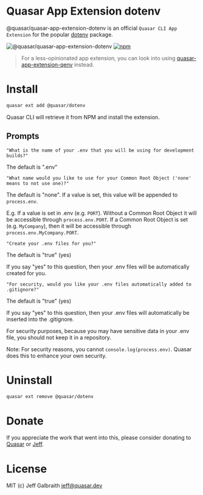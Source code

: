 # Quasar App Extension dotenv

@quasar/quasar-app-extension-dotenv is an official `Quasar CLI App Extension` for the popular [dotenv](https://www.npmjs.com/package/dotenv) package.

![@quasar/quasar-app-extension-dotenv](https://img.shields.io/npm/v/@quasar/quasar-app-extension-dotenv.svg?label=@quasar/quasar-app-extension-dotenv)
[![npm](https://img.shields.io/npm/dt/@quasar/quasar-app-extension-dotenv.svg)](https://www.npmjs.com/package/@quasar/quasar-app-extension-dotenv)

> For a less-opinionated app extension, you can look into using [quasar-app-extension-qenv](https://github.com/quasarframework/app-extension-qenv) instead.

# Install
```bash
quasar ext add @quasar/dotenv
```
Quasar CLI will retrieve it from NPM and install the extension.

## Prompts

`"What is the name of your .env that you will be using for development builds?"` 

The default is ".env"

`"What name would you like to use for your Common Root Object ('none' means to not use one)?"`

The default is "none". If a value is set, this value will be appended to `process.env`.

E.g. If a value is set in .env (e.g. `PORT`). Without a Common Root Object it will be accessible through `process.env.PORT`. If a Common Root Object is set (e.g. `MyCompany`), then it will be accessible through `process.env.MyCompany.PORT`.

`"Create your .env files for you?"`

The default is "true" (yes)

If you say "yes" to this question, then your .env files will be automatically created for you.

`"For security, would you like your .env files automatically added to .gitignore?"`

The default is "true" (yes)

If you say "yes" to this question, then your .env files will automatically be inserted into the .gitignore.

For security purposes, because you may have sensitive data in your .env file, you should not keep it in a repository.

Note: For security reasons, you cannot `console.log(process.env)`. Quasar does this to enhance your own security.

# Uninstall
```bash
quasar ext remove @quasar/dotenv
```

# Donate
If you appreciate the work that went into this, please consider donating to [Quasar](https://donate.quasar.dev) or [Jeff](https://github.com/sponsors/hawkeye64).

# License
MIT (c) Jeff Galbraith <jeff@quasar.dev>
